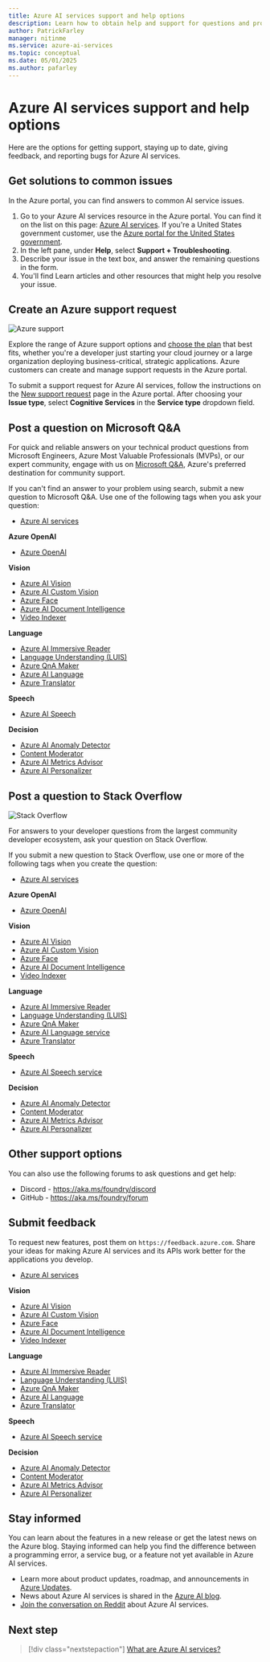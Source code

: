 ```yaml
---
title: Azure AI services support and help options
description: Learn how to obtain help and support for questions and problems when you create applications that integrate with Azure AI services.
author: PatrickFarley
manager: nitinme
ms.service: azure-ai-services
ms.topic: conceptual
ms.date: 05/01/2025
ms.author: pafarley
---
```


# Azure AI services support and help options

Here are the options for getting support, staying up to date, giving feedback, and reporting bugs for Azure AI services.

## Get solutions to common issues

In the Azure portal, you can find answers to common AI service issues.

1. Go to your Azure AI services resource in the Azure portal. You can find it on the list on this page: [Azure AI services](https://ms.portal.azure.com/#view/Microsoft_Azure_ProjectOxford/CognitiveServicesHub/~/AllCognitiveServices). If you're a United States government customer, use the [Azure portal for the United States government](https://portal.azure.us).
1. In the left pane, under **Help**, select **Support + Troubleshooting**.
1. Describe your issue in the text box, and answer the remaining questions in the form.
1. You'll find Learn articles and other resources that might help you resolve your issue.


## Create an Azure support request

<div class='icon is-large'>
    <img alt='Azure support' src='/media/logos/logo_azure.svg'>
</div>

Explore the range of Azure support options and [choose the plan](https://azure.microsoft.com/support/plans) that best fits, whether you're a developer just starting your cloud journey or a large organization deploying business-critical, strategic applications. Azure customers can create and manage support requests in the Azure portal.

To submit a support request for Azure AI services, follow the instructions on the [New support request](https://ms.portal.azure.com/#view/Microsoft_Azure_Support/NewSupportRequestV3Blade) page in the Azure portal. After choosing your **Issue type**, select **Cognitive Services** in the **Service type** dropdown field.

## Post a question on Microsoft Q&A

For quick and reliable answers on your technical product questions from Microsoft Engineers, Azure Most Valuable Professionals (MVPs), or our expert community, engage with us on [Microsoft Q&A](/answers/tags/133/azure), Azure's preferred destination for community support.

If you can't find an answer to your problem using search, submit a new question to Microsoft Q&A. Use one of the following tags when you ask your question:

* [Azure AI services](/answers/topics/azure-cognitive-services.html)


**Azure OpenAI**

* [Azure OpenAI](/answers/topics/azure-openai.html)

**Vision**

* [Azure AI Vision](/answers/topics/azure-computer-vision.html)
* [Azure AI Custom Vision](/answers/topics/azure-custom-vision.html)
* [Azure Face](/answers/topics/azure-face.html)
* [Azure AI Document Intelligence](/answers/topics/azure-form-recognizer.html)
* [Video Indexer](/answers/topics/azure-media-services.html)

**Language**

* [Azure AI Immersive Reader](/answers/topics/azure-immersive-reader.html)
* [Language Understanding (LUIS)](/answers/topics/azure-language-understanding.html)
* [Azure QnA Maker](/answers/topics/azure-qna-maker.html)
* [Azure AI Language](/answers/topics/azure-text-analytics.html)
* [Azure Translator](/answers/topics/azure-translator.html)

**Speech**

* [Azure AI Speech](/answers/topics/azure-speech.html)

**Decision**

* [Azure AI Anomaly Detector](/answers/topics/azure-anomaly-detector.html)
* [Content Moderator](/answers/topics/azure-content-moderator.html)
* [Azure AI Metrics Advisor](/answers/topics/148981/azure-metrics-advisor.html)
* [Azure AI Personalizer](/answers/topics/azure-personalizer.html)


## Post a question to Stack Overflow

<div class='icon is-large'>
    <img alt='Stack Overflow' src='/media/logos/logo_stackoverflow.svg'>
</div>

For answers to your developer questions from the largest community developer ecosystem, ask your question on Stack Overflow.

If you submit a new question to Stack Overflow, use one or more of the following tags when you create the question:

* [Azure AI services](https://stackoverflow.com/questions/tagged/azure-cognitive-services)


**Azure OpenAI**

* [Azure OpenAI](https://stackoverflow.com/search?q=azure+openai)

**Vision**

* [Azure AI Vision](https://stackoverflow.com/search?q=azure+computer+vision)
* [Azure AI Custom Vision](https://stackoverflow.com/search?q=azure+custom+vision)
* [Azure Face](https://stackoverflow.com/search?q=azure+face)
* [Azure AI Document Intelligence](https://stackoverflow.com/search?q=azure+form+recognizer)
* [Video Indexer](https://stackoverflow.com/search?q=azure+video+indexer)

**Language**

* [Azure AI Immersive Reader](https://stackoverflow.com/search?q=azure+immersive+reader)
* [Language Understanding (LUIS)](https://stackoverflow.com/search?q=azure+luis+language+understanding)
* [Azure QnA Maker](https://stackoverflow.com/search?q=azure+qna+maker)
* [Azure AI Language service](https://stackoverflow.com/search?q=azure+text+analytics)
* [Azure Translator](https://stackoverflow.com/search?q=azure+translator+text)

**Speech**

* [Azure AI Speech service](https://stackoverflow.com/search?q=azure+speech)

**Decision**

* [Azure AI Anomaly Detector](https://stackoverflow.com/search?q=azure+anomaly+detector) 
* [Content Moderator](https://stackoverflow.com/search?q=azure+content+moderator)
* [Azure AI Metrics Advisor](https://stackoverflow.com/search?q=azure+metrics+advisor)
* [Azure AI Personalizer](https://stackoverflow.com/search?q=azure+personalizer)

## Other support options
You can also use the following forums to ask questions and get help:
* Discord - https://aka.ms/foundry/discord
* GitHub - https://aka.ms/foundry/forum

## Submit feedback

To request new features, post them on `https://feedback.azure.com`. Share your ideas for making Azure AI services and its APIs work better for the applications you develop. 

* [Azure AI services](https://feedback.azure.com/d365community/forum/09041fae-0b25-ec11-b6e6-000d3a4f0858)

**Vision**

* [Azure AI Vision](https://feedback.azure.com/d365community/forum/09041fae-0b25-ec11-b6e6-000d3a4f0858?c=7a8853b4-0b25-ec11-b6e6-000d3a4f0858)
* [Azure AI Custom Vision](https://feedback.azure.com/d365community/forum/09041fae-0b25-ec11-b6e6-000d3a4f0858?c=7a8853b4-0b25-ec11-b6e6-000d3a4f0858)
* [Azure Face](https://feedback.azure.com/d365community/forum/09041fae-0b25-ec11-b6e6-000d3a4f0858?c=7a8853b4-0b25-ec11-b6e6-000d3a4f0858)
* [Azure AI Document Intelligence](https://feedback.azure.com/d365community/forum/09041fae-0b25-ec11-b6e6-000d3a4f0858?c=7a8853b4-0b25-ec11-b6e6-000d3a4f0858)
* [Video Indexer](https://feedback.azure.com/d365community/forum/09041fae-0b25-ec11-b6e6-000d3a4f0858?c=6483a3c0-0b25-ec11-b6e6-000d3a4f0858)

**Language**

* [Azure AI Immersive Reader](https://feedback.azure.com/d365community/forum/09041fae-0b25-ec11-b6e6-000d3a4f0858?c=449a6fba-0b25-ec11-b6e6-000d3a4f0858)
* [Language Understanding (LUIS)](https://feedback.azure.com/d365community/forum/09041fae-0b25-ec11-b6e6-000d3a4f0858?c=449a6fba-0b25-ec11-b6e6-000d3a4f0858)
* [Azure QnA Maker](https://feedback.azure.com/d365community/forum/09041fae-0b25-ec11-b6e6-000d3a4f0858?c=449a6fba-0b25-ec11-b6e6-000d3a4f0858)
* [Azure AI Language](https://feedback.azure.com/d365community/forum/09041fae-0b25-ec11-b6e6-000d3a4f0858?c=449a6fba-0b25-ec11-b6e6-000d3a4f0858)
* [Azure Translator](https://feedback.azure.com/d365community/forum/09041fae-0b25-ec11-b6e6-000d3a4f0858?c=449a6fba-0b25-ec11-b6e6-000d3a4f0858)

**Speech**

* [Azure AI Speech service](https://feedback.azure.com/d365community/forum/09041fae-0b25-ec11-b6e6-000d3a4f0858?c=21041fae-0b25-ec11-b6e6-000d3a4f0858)

**Decision**

* [Azure AI Anomaly Detector](https://feedback.azure.com/d365community/forum/09041fae-0b25-ec11-b6e6-000d3a4f0858?c=6c8853b4-0b25-ec11-b6e6-000d3a4f0858) 
* [Content Moderator](https://feedback.azure.com/d365community/forum/09041fae-0b25-ec11-b6e6-000d3a4f0858?c=6c8853b4-0b25-ec11-b6e6-000d3a4f0858)
* [Azure AI Metrics Advisor](https://feedback.azure.com/d365community/search/?q=%22Metrics+Advisor%22)
* [Azure AI Personalizer](https://feedback.azure.com/d365community/forum/09041fae-0b25-ec11-b6e6-000d3a4f0858?c=6c8853b4-0b25-ec11-b6e6-000d3a4f0858)

## Stay informed

You can learn about the features in a new release or get the latest news on the Azure blog. Staying informed can help you find the difference between a programming error, a service bug, or a feature not yet available in Azure AI services.

* Learn more about product updates, roadmap, and announcements in [Azure Updates](https://azure.microsoft.com/updates/?category=ai-machine-learning&query=Azure%20Cognitive%20Services).
* News about Azure AI services is shared in the [Azure AI blog](https://azure.microsoft.com/blog/product/azure-ai/).
* [Join the conversation on Reddit](https://www.reddit.com/r/AZURE/search/?q=Cognitive%20Services&restrict_sr=1) about Azure AI services.

## Next step

> [!div class="nextstepaction"]
> [What are Azure AI services?](./what-are-ai-services.md)
